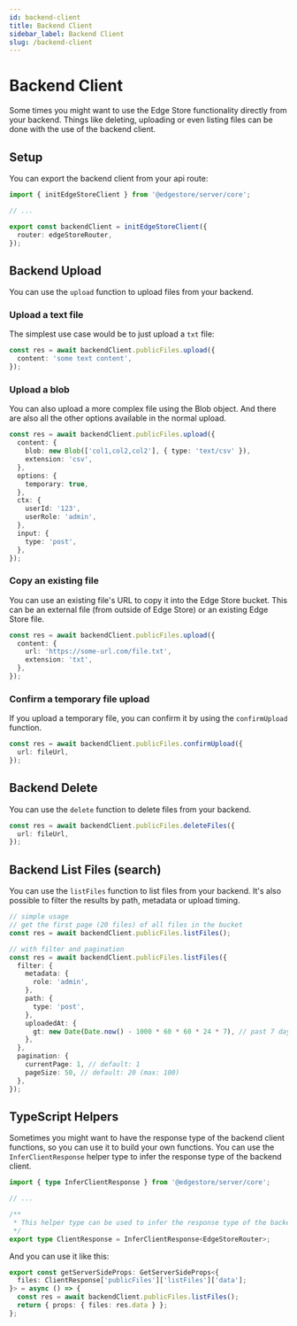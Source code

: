 ```yaml
---
id: backend-client
title: Backend Client
sidebar_label: Backend Client
slug: /backend-client
---
```


# Backend Client

Some times you might want to use the Edge Store functionality directly from your backend. Things like deleting, uploading or even listing files can be done with the use of the backend client.

## Setup

You can export the backend client from your api route:

```ts title="src/app/api/edgestore/[...edgestore]/route.ts"
import { initEdgeStoreClient } from '@edgestore/server/core';

// ...

export const backendClient = initEdgeStoreClient({
  router: edgeStoreRouter,
});
```

## Backend Upload

You can use the `upload` function to upload files from your backend.

### Upload a text file

The simplest use case would be to just upload a `txt` file:

```ts
const res = await backendClient.publicFiles.upload({
  content: 'some text content',
});
```

### Upload a blob

You can also upload a more complex file using the Blob object. And there are also all the other options available in the normal upload.

```ts
const res = await backendClient.publicFiles.upload({
  content: {
    blob: new Blob(['col1,col2,col2'], { type: 'text/csv' }),
    extension: 'csv',
  },
  options: {
    temporary: true,
  },
  ctx: {
    userId: '123',
    userRole: 'admin',
  },
  input: {
    type: 'post',
  },
});
```

### Copy an existing file

You can use an existing file's URL to copy it into the Edge Store bucket. This can be an external file (from outside of Edge Store) or an existing Edge Store file.

```ts
const res = await backendClient.publicFiles.upload({
  content: {
    url: 'https://some-url.com/file.txt',
    extension: 'txt',
  },
});
```

### Confirm a temporary file upload

If you upload a temporary file, you can confirm it by using the `confirmUpload` function.

```ts
const res = await backendClient.publicFiles.confirmUpload({
  url: fileUrl,
});
```

## Backend Delete

You can use the `delete` function to delete files from your backend.

```ts
const res = await backendClient.publicFiles.deleteFiles({
  url: fileUrl,
});
```

## Backend List Files (search)

You can use the `listFiles` function to list files from your backend. It's also possible to filter the results by path, metadata or upload timing.

```ts
// simple usage
// get the first page (20 files) of all files in the bucket
const res = await backendClient.publicFiles.listFiles();

// with filter and pagination
const res = await backendClient.publicFiles.listFiles({
  filter: {
    metadata: {
      role: 'admin',
    },
    path: {
      type: 'post',
    },
    uploadedAt: {
      gt: new Date(Date.now() - 1000 * 60 * 60 * 24 * 7), // past 7 days
    },
  },
  pagination: {
    currentPage: 1, // default: 1
    pageSize: 50, // default: 20 (max: 100)
  },
});
```

## TypeScript Helpers

Sometimes you might want to have the response type of the backend client functions, so you can use it to build your own functions. You can use the `InferClientResponse` helper type to infer the response type of the backend client.

```ts title="src/lib/edgestore.ts"
import { type InferClientResponse } from '@edgestore/server/core';

// ...

/**
 * This helper type can be used to infer the response type of the backend client
 */
export type ClientResponse = InferClientResponse<EdgeStoreRouter>;
```

And you can use it like this:

```ts
export const getServerSideProps: GetServerSideProps<{
  files: ClientResponse['publicFiles']['listFiles']['data'];
}> = async () => {
  const res = await backendClient.publicFiles.listFiles();
  return { props: { files: res.data } };
};
```
